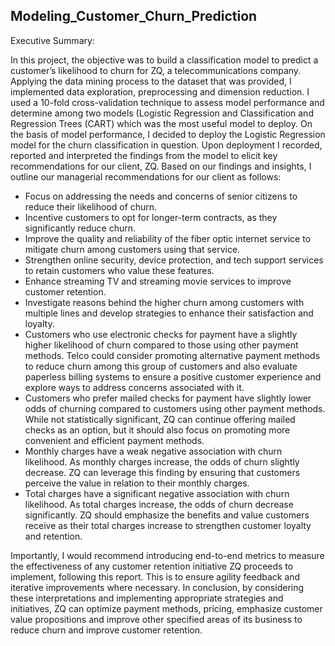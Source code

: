 ##  Modeling_Customer_Churn_Prediction

Executive Summary:

In this project, the objective was to build a classification model to predict a customer’s likelihood to churn for ZQ, a telecommunications company. Applying the data mining process to the dataset that was provided, I implemented data exploration, preprocessing and dimension reduction. I used a 10-fold cross-validation technique to assess model performance and determine among two models (Logistic Regression and Classification and Regression Trees (CART) which was the most useful model to deploy. On the basis of model performance, I decided to deploy the Logistic Regression model for the churn classification in question. Upon deployment I recorded, reported and interpreted the findings from the model to elicit key recommendations for our client, ZQ.
Based on our findings and insights, I outline our managerial recommendations for our client as follows:

- Focus on addressing the needs and concerns of senior citizens to reduce their likelihood of churn.
- Incentive customers to opt for longer-term contracts, as they significantly reduce churn.
- Improve the quality and reliability of the fiber optic internet service to mitigate churn among customers using that service.
- Strengthen online security, device protection, and tech support services to retain customers who value these features.
- Enhance streaming TV and streaming movie services to improve customer retention.
- Investigate reasons behind the higher churn among customers with multiple lines and develop strategies to enhance their satisfaction and loyalty.
- Customers who use electronic checks for payment have a slightly higher likelihood of churn compared to those using other payment methods. Telco could consider promoting alternative payment methods to reduce churn among this group of customers and also evaluate paperless billing systems to ensure a positive customer experience and 
  explore ways to address concerns associated with it.
- Customers who prefer mailed checks for payment have slightly lower odds of churning compared to customers using other payment methods. While not statistically significant, ZQ can continue offering mailed checks as an option, but it should also focus on promoting more convenient and efficient payment methods.
- Monthly charges have a weak negative association with churn likelihood. As monthly charges increase, the odds of churn slightly decrease. ZQ can leverage this finding by ensuring that customers perceive the value in relation to their monthly charges.
- Total charges have a significant negative association with churn likelihood. As total charges increase, the odds of churn decrease significantly. ZQ should emphasize the benefits and value customers receive as their total charges increase to strengthen customer loyalty and retention.


Importantly, I would recommend introducing end-to-end metrics to measure the effectiveness of any customer retention initiative ZQ proceeds to implement, following this report. This is to ensure agility feedback and iterative improvements where necessary. In conclusion, by considering these interpretations and implementing appropriate strategies and initiatives,  ZQ can optimize payment methods, pricing, emphasize customer value propositions and improve other specified areas of its business to reduce churn and improve customer retention.  


